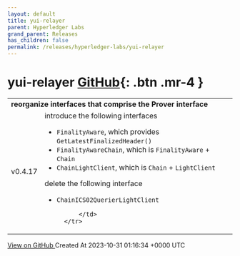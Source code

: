 ```yaml
---
layout: default
title: yui-relayer
parent: Hyperledger Labs
grand_parent: Releases
has_children: false
permalink: /releases/hyperledger-labs/yui-relayer
---
```


# yui-relayer <span class="fs-3 right-align">[GitHub](https://github.com/hyperledger-labs/yui-relayer){: .btn .mr-4 }</span>


<div>
    <table>
        <tr>
            <td colspan="2">
                <b>
                    reorganize interfaces that comprise the Prover interface
                </b>
            </td>
        </tr>
        <tr>
            <td>
                <span class="chip">
                    v0.4.17
                </span>
            </td>
            <td>
                introduce the following interfaces

- `FinalityAware`, which provides `GetLatestFinalizedHeader()`
- `FinalityAwareChain`, which is `FinalityAware` + `Chain`
- `ChainLightClient`, which is `Chain` + `LightClient`

delete the following interface

- `ChainICS02QuerierLightClient`

            </td>
        </tr>
    </table>
    <a href="https://github.com/hyperledger-labs/yui-relayer/releases/tag/v0.4.17" class=".btn">
        View on GitHub
    </a>
    <span class="right-align">
        Created At 2023-10-31 01:16:34 +0000 UTC
    </span>
</div>

